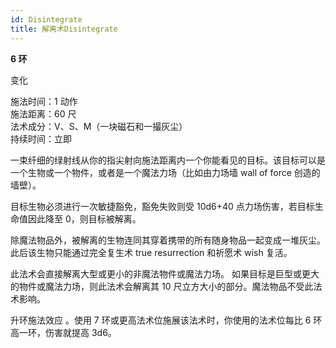 ```yaml
---
id: Disintegrate
title: 解离术Disintegrate
---
```


**6 环**

变化

施法时间：1 动作  
施法距离：60 尺  
法术成分：V、S、M（一块磁石和一撮灰尘）  
持续时间：立即

一束纤细的绿射线从你的指尖射向施法距离内一个你能看见的目标。该目标可以是一个生物或一个物件，或者是一个魔法力场（比如由力场墙
wall of force 创造的墙壁）。

目标生物必须进行一次敏捷豁免，豁免失败则受 10d6+40
点力场伤害，若目标生命值因此降至 0，则目标被解离。

除魔法物品外，被解离的生物连同其穿着携带的所有随身物品一起变成一堆灰尘。此后该生物只能通过完全复生术
true
resurrection 和祈愿术
wish 复活。

此法术会直接解离大型或更小的非魔法物件或魔法力场。
如果目标是巨型或更大的物件或魔法力场，则此法术会解离其
10 尺立方大小的部分。魔法物品不受此法术影响。

升环施法效应
。使用 7 环或更高法术位施展该法术时，你使用的法术位每比 6 环高一环，伤害就提高 3d6。
